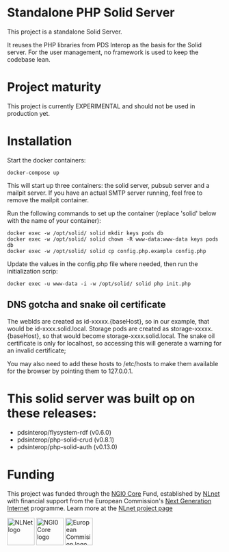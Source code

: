 # Standalone PHP Solid Server

This project is a standalone Solid Server.

It reuses the PHP libraries from PDS Interop as the basis for the Solid server.
For the user management, no framework is used to keep the codebase lean.

# Project maturity

This project is currently EXPERIMENTAL and should not be used in production yet.

# Installation

Start the docker containers:
```
docker-compose up
```
This will start up three containers: the solid server, pubsub server and a mailpit server. If you have an actual SMTP server running, feel free to remove the mailpit container.

Run the following commands to set up the container (replace 'solid' below with the name of your
container):
```
docker exec -w /opt/solid/ solid mkdir keys pods db
docker exec -w /opt/solid/ solid chown -R www-data:www-data keys pods db
docker exec -w /opt/solid/ solid cp config.php.example config.php
```

Update the values in the config.php file where needed, then run the
initialization scrip:
```
docker exec -u www-data -i -w /opt/solid/ solid php init.php
```

## DNS gotcha and snake oil certificate

The webIds are created as id-xxxxx.{baseHost}, so in our example, that would be id-xxxx.solid.local.
Storage pods are created as storage-xxxxx.{baseHost}, so that would become storage-xxxx.solid.local.
The snake oil certificate is only for localhost, so accessing this will generate a warning for an invalid certificate; 

You may also need to add these hosts to /etc/hosts to make them available for the browser by pointing them to 127.0.0.1.

# This solid server was built op on these releases:
- pdsinterop/flysystem-rdf (v0.6.0)
- pdsinterop/php-solid-crud (v0.8.1)
- pdsinterop/php-solid-auth (v0.13.0)

# Funding

<p>
  This project was funded through the <a href="https://nlnet.nl/core">NGI0 Core</a> Fund, established by <a href="https://nlnet.nl">NLnet</a> with financial support from the European Commission's <a href="https://ngi.eu">Next Generation Internet</a> programme. 
  Learn more at the <a href="https://nlnet.nl/project/Solid-NC/">NLnet project page</a>
</p>
<p>
  <a href="https://nlnet.nl"><img height="64" alt="NLNet logo" src="https://nlnet.nl/logo/banner.svg"></a>
  <a href="https://nlnet.nl/core"><img height="64" alt="NGI0 Core logo" src="https://nlnet.nl/image/logos/NGI0Core_tag.svg"></a>
  <a href="https://ec.europa.eu/"><img height="64" alt="European Commision logo" src="https://nlnet.nl/image/logos/EC.svg"></a>
</p>
